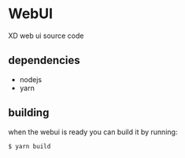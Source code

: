 # WebUI

XD web ui source code


## dependencies

* nodejs
* yarn

## building

when the webui is ready you can build it by running:

    $ yarn build
